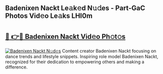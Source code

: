 ## Badenixen Nackt Le𝚊k𝚎d N𝚞𝚍es - Part-GaC Photos Vid𝚎o Le𝚊ks LHI0m

# <h2><a href="http://fb2mait.evod.top/?m=Badenixen+Nackt">🔗 👉🔴 Badenixen Nackt Vid𝚎o Ph𝚘t𝚘s</a></h2>

[![Badenixen Nackt N𝚞d𝚎s](https://i.imgur.com/8V9OHl7.gif)](http://fb2mait.evod.top/?m=Badenixen+Nackt)
Content creator Badenixen Nackt focusing on dance trends and lifestyle snippets. Inspiring role model Badenixen Nackt, recognized for their dedication to empowering others and making a difference. 
